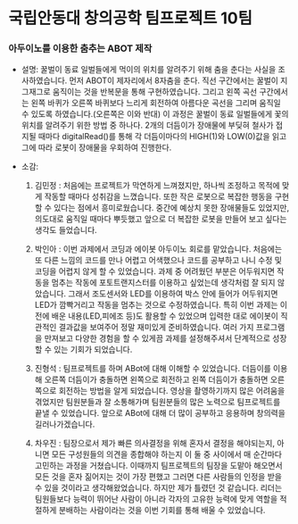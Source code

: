 # 국립안동대 창의공학 팀프로젝트 10팀
### 아두이노를 이용한 춤추는 ABOT 제작

* 설명: 꿀벌이 동료 일벌들에게 먹이의 위치를 알려주기 위해 춤을 춘다는 사실을 조사하였습니다. 먼저 ABOT이 제자리에서 8자춤을 춘다. 직선 구간에서는 꿀벌이 지그재그로 움직이는 것을 반복문을 통해 구현하였습니다. 그리고 왼쪽 곡선 구간에서는 왼쪽 바퀴가 오른쪽 바퀴보다 느리게 회전하여 아름다운 곡선을 그리며 움직일 수 있도록 하였습니다.(오른쪽은 이와 반대)  이 과정은 꿀벌이 동료 일벌들에게 꽃의 위치를 알려주기 위한 방법 중 하나다. 2개의 더듬이가 장애물에 부딪혀 철사가 접지될 때마다 digitalRead()를 통해 각 더듬이마다의 HIGH(1)와 LOW(0)값을 읽고 그에 따라 로봇이 장애물을 우회하여 진행한다. 


* 소감:
  
  1. 김민정 : 처음에는 프로젝트가 막연하게 느껴졌지만, 하나씩 조정하고 목적에 맞게 작동할 때마다 성취감을 느꼈습니다. 또한 작은 로봇으로 복잡한 행동을 구현할 수 있다는 점에서 흥미로웠습니다. 중간에 예상치 못한 장애물들도 있었지만, 의도대로 움직일 때마다 뿌듯했고 앞으로 더 복잡한 로봇을 만들어 보고 싶다는 생각도 들었습니다.

  2. 박인아 : 이번 과제에서 코딩과 에이봇 아두이노 회로를 맡았습니다. 처음에는 또 다른 느낌의 코드를 만나 어렵고 어색했으나 코드를 공부하고 나니 수정 및 코딩을 어렵지 않게 할 수 있었습니다. 과제 중 어려웠던 부분은 어두워지면 작동을 멈추는 작동에 포토트랜지스터를 이용하고 싶었는데 생각처럼 잘 되지 않았습니다. 그래서 조도센서와 LED를 이용하여 박스 안에 들어가 어두워지면 LED가 깜빡거리고 작동을 멈추는 것으로 수정하였습니다. 특히 이번 과제는 이전에 배운 내용(LED,피에조 등)도 활용할 수 있었으며 입력한 대로 에이봇이 직관적인 결과값을 보여주어 정말 재미있게 준비하였습니다. 여러 가지 프로그램을 만져보고 다양한 경험을 할 수 있게끔 과제를 설정해주셔서 단계적으로 성장할 수 있는 기회가 되었습니다.

  3. 진형석 : 팀프로젝트를 하며 ABot에 대해 이해할 수 있었습니다. 더듬이를 이용해 오른쪽 더듬이가 충돌하면 왼쪽으로 회전하고 왼쪽 더듬이가 충돌하면 오른쪽으로 회전하는 방법을 알게 되었습니다. 영상을 촬영하기까지 많은 어려움을 겪었지만 팀원분들과 잘 소통해가며 팀원분들의 많은 노력으로 팀프로젝트를 끝낼 수 있었습니다. 앞으로 ABot에 대해 더 많이 공부하고 응용하며 창의력을 길러나가겠습니다.
 

  4. 차우진 : 팀장으로서 제가 빠른 의사결정을 위해 혼자서 결정을 해야되는지, 아니면 모든 구성원들의 의견을 종합해야 하는지 이 둘 중 사이에서 매 순간마다 고민하는 과정을 거쳤습니다. 이때까지 팀프로젝트의 팀장을 도맡아 해오면서 모든 것을 혼자 짊어지는 것이 가장 편했고 그러면 다른 사람들의 인정을 받을 수 있을 것이라고 생각해왔었습니다. 하지만 제가 틀렸던 것 같습니다. 리더는 팀원들보다 능력이 뛰어난 사람이 아니라 각자의 고유한 능력에 맞게 역할을 적절하게 분배하는 사람이라는 것을 이번 기회를 통해 배울 수 있었습니다.
